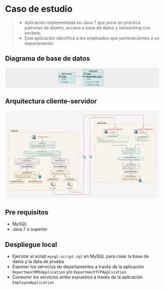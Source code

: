 # Caso de estudio
> - Aplicación implementada en Java 7 que pone en práctica patrones de diseño, acceso a base de datos y networking con sockets.
> - Esta aplicación identifica a los empleados que pertenecientes a un departamento.

## Diagrama de base de datos
![Texto alternativo](./documentation/diagram-database.jpg)

## Arquitectura cliente-servidor
![Texto alternativo](./documentation/diagram-uml.jpg)

## Pre requisitos
- MySQL
- Java 7 o superior

## Despliegue local
- Ejecutar el script `mysql-script.sql` en MySQL para crear la base de datos y la data de prueba
- Exponer los servicios de departamentos a través de la aplicación `DepartmentRMIApplication` y/o `DepartmentTCPApplication`
- Consumir los servicios antes expuestos a través de la aplicación `EmployeeApplication`
